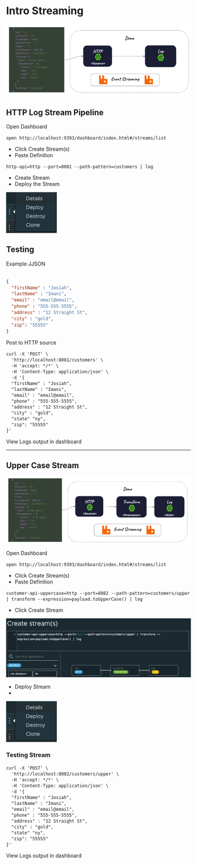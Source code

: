 # Intro Streaming

![intro-streaming-http-log.png](img/intro-streaming-http-log.png)


## HTTP Log Stream Pipeline


Open Dashboard

```shell
open http://localhost:9393/dashboard/index.html#/streams/list
```


- Click Create Stream(s)
- Paste Definition

```scdf
http-api=http --port=8081 --path-pattern=customers | log
```


- Create Stream 
- Deploy the Stream

![deploy_stream.png](img/deploy_stream.png)


## Testing

Example JJSON

```json

{
  "firstName" : "Josiah",
  "lastName" : "Imani",
  "email" : "email@email",
  "phone" : "555-555-5555",
  "address" : "12 Straight St",
  "city" : "gold",
  "zip": "55555"
}

```


Post to HTTP source

```shell
curl -X 'POST' \
  'http://localhost:8081/customers' \
  -H 'accept: */*' \
  -H 'Content-Type: application/json' \
  -d '{
  "firstName" : "Josiah",
  "lastName" : "Imani",
  "email" : "email@email",
  "phone" : "555-555-5555",
  "address" : "12 Straight St",
  "city" : "gold",
  "state" "ny",
  "zip": "55555"
}'
```

View Logs output in dashboard

-------------
## Upper Case Stream

 ![http-transform-log.png](img/http-transform-log.png)

Open Dashboard

```shell
open http://localhost:9393/dashboard/index.html#/streams/list
```

- Click Create Stream(s)
- Paste Definition


```shell
customer-api-uppercase=http --port=8082 --path-pattern=customers/upper | transform --expression=payload.toUpperCase() | log
```

- Click Create Stream

![create_stream_http_transform.png](img/create_stream_http_transform.png)


- Deploy Stream
- 
![deploy_stream.png](img/deploy_stream.png)

### Testing Stream


```shell
curl -X 'POST' \
  'http://localhost:8082/customers/upper' \
  -H 'accept: */*' \
  -H 'Content-Type: application/json' \
  -d '{
  "firstName" : "Josiah",
  "lastName" : "Imani",
  "email" : "email@email",
  "phone" : "555-555-5555",
  "address" : "12 Straight St",
  "city" : "gold",
  "state" "ny",
  "zip": "55555"
}'
```


View Logs output in dashboard